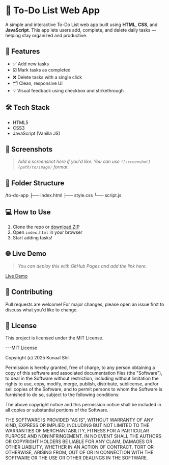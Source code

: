 # 📝 To-Do List Web App

A simple and interactive To-Do List web app built using **HTML**, **CSS**, and **JavaScript**. This app lets users add, complete, and delete daily tasks — helping stay organized and productive.

## 🚀 Features

- ✅ Add new tasks  
- ☑️ Mark tasks as completed  
- ❌ Delete tasks with a single click  
- 🗂 Clean, responsive UI  
- 💡 Visual feedback using checkbox and strikethrough

## 🛠 Tech Stack

- HTML5
- CSS3
- JavaScript (Vanilla JS)

## 📸 Screenshots

> _Add a screenshot here if you'd like. You can use `![screenshot](path/to/image)` format._

## 📁 Folder Structure

/to-do-app
├── index.html
├── style.css
└── script.js

## 💻 How to Use

1. Clone the repo or [download ZIP](https://github.com/kunaalshil-max/todo-app/archive/refs/heads/main.zip)
2. Open `index.html` in your browser
3. Start adding tasks!

## 🌐 Live Demo

> _You can deploy this with GitHub Pages and add the link here._

[Live Demo]( https://kunaalshil-max.github.io/todo-App/)

## 🤝 Contributing

Pull requests are welcome! For major changes, please open an issue first to discuss what you'd like to change.

## 📜 License

This project is licensed under the MIT License.

---MIT License

Copyright (c) 2025 Kunaal Shil

Permission is hereby granted, free of charge, to any person obtaining a copy
of this software and associated documentation files (the "Software"), to deal
in the Software without restriction, including without limitation the rights
to use, copy, modify, merge, publish, distribute, sublicense, and/or sell
copies of the Software, and to permit persons to whom the Software is
furnished to do so, subject to the following conditions:

The above copyright notice and this permission notice shall be included in all
copies or substantial portions of the Software.

THE SOFTWARE IS PROVIDED "AS IS", WITHOUT WARRANTY OF ANY KIND, EXPRESS OR
IMPLIED, INCLUDING BUT NOT LIMITED TO THE WARRANTIES OF MERCHANTABILITY,
FITNESS FOR A PARTICULAR PURPOSE AND NONINFRINGEMENT. IN NO EVENT SHALL THE
AUTHORS OR COPYRIGHT HOLDERS BE LIABLE FOR ANY CLAIM, DAMAGES OR OTHER
LIABILITY, WHETHER IN AN ACTION OF CONTRACT, TORT OR OTHERWISE, ARISING FROM,
OUT OF OR IN CONNECTION WITH THE SOFTWARE OR THE USE OR OTHER DEALINGS IN THE
SOFTWARE.


